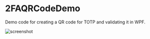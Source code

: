 # 2FAQRCodeDemo
Demo code for creating a QR code for TOTP and validating it in WPF.

![screenshot](https://user-images.githubusercontent.com/17883887/43365168-5dc1838a-92dd-11e8-9bb3-3eeb5d9e1c0b.png)
